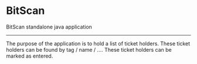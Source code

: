 BitScan
=======

BitScan standalone java application

-------

The purpose of the application is to hold a list of ticket holders. These ticket holders can be found by tag / name / ....
These ticket holders can be marked as entered.


